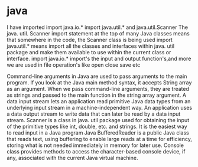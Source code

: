 # java
I have imported import java.io.* import java.util.* and java.util.Scanner 
The java. util. Scanner import statement at the top of many Java classes means that somewhere in the code, the Scanner class is being used
import java.util.* means import all the classes and interfaces within java. util package and make them available to use within the current class or interface.
import java.io.* import's the input and output function's,and more we are used in file operation's like open close save etc

Command-line arguments in Java are used to pass arguments to the main program. If you look at the Java main method syntax, it accepts String array as an argument. When we pass command-line arguments, they are treated as strings and passed to the main function in the string array argument.
A data input stream lets an application read primitive Java data types from an underlying input stream in a machine-independent way. An application uses a data output stream to write data that can later be read by a data input stream.
Scanner is a class in java. util package used for obtaining the input of the primitive types like int, double, etc. and strings. It is the easiest way to read input in a Java program
Java BufferedReader is a public Java class that reads text, using buffering to enable large reads at a time for efficiency, storing what is not needed immediately in memory for later use.
Console class provides methods to access the character-based console device, if any, associated with the current Java virtual machine.
